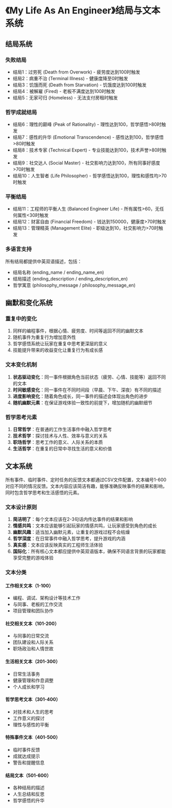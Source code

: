 # 《My Life As An Engineer》结局与文本系统

## 结局系统

### 失败结局
- 结局1：过劳死 (Death from Overwork) - 疲劳度达到100时触发
- 结局2：病重不治 (Terminal Illness) - 健康度降至0时触发
- 结局3：饥饿而死 (Death from Starvation) - 饥饿度达到100时触发
- 结局4：被解雇 (Fired) - 老板不满度达到100时触发
- 结局5：无家可归 (Homeless) - 无法支付房租时触发

### 哲学成就结局
- 结局6：理性的巅峰 (Peak of Rationality) - 理性达到100，哲学感悟>80时触发
- 结局7：感性的升华 (Emotional Transcendence) - 感性达到100，哲学感悟>80时触发
- 结局8：技术专家 (Technical Expert) - 专业技能达到100，技术声誉>80时触发
- 结局9：社交达人 (Social Master) - 社交影响力达到100，所有同事好感度>70时触发
- 结局10：人生智者 (Life Philosopher) - 哲学感悟达到100，理性和感性均>70时触发

### 平衡结局
- 结局11：工程师的平衡人生 (Balanced Engineer Life) - 所有属性>60，无任何属性<30时触发
- 结局12：财富自由 (Financial Freedom) - 钱达到150000，健康度>70时触发
- 结局13：管理精英 (Management Elite) - 职级达到10，社交影响力>70时触发

### 多语言支持
所有结局都提供中英双语描述，包括：
- 结局名称 (ending_name / ending_name_en)
- 结局描述 (ending_description / ending_description_en)
- 哲学寓意 (philosophy_message / philosophy_message_en)

## 幽默和变化系统

### 重复中的变化
1. 同样的编程事件，根据心情、疲劳度、时间等返回不同的幽默文本
2. 随机事件为重复行为增加意外性
3. 哲学感悟系统让玩家在重复中思考更深层的意义
4. 技能提升带来的收益变化让重复行为有成长感

### 文本变化机制
1. **状态驱动变化**：同一事件根据角色当前状态（疲劳、心情、技能等）返回不同的文本
2. **时间敏感变化**：同一事件在不同时间段（早晨、下午、深夜）有不同的描述
3. **进度影响变化**：随着角色成长，同一事件的描述会体现出角色的进步
4. **随机幽默元素**：在保证游戏体验一致性的前提下，增加随机的幽默细节

### 哲学思考元素
1. **日常哲学**：在普通的工作生活事件中融入哲学思考
2. **技术哲学**：探讨技术与人性、效率与意义的关系
3. **职场哲学**：思考工作的意义、人际关系的本质
4. **生活哲学**：在重复的日常中寻找生活的意义和价值

## 文本系统

所有事件、临时事件、定时任务的反馈文本都通过CSV文件配置，文本编号1-600对应不同的情况反馈。文本内容应该简洁有趣，能够准确反映事件的结果和影响，同时包含哲学思考和生活感悟的元素。

### 文本设计原则

1. **简洁明了**：每个文本应该在2-3句话内传达事件的结果和影响
2. **情感共鸣**：文本应该能够引起玩家的情感共鸣，让玩家感受到角色的成长
3. **幽默风趣**：适当加入幽默元素，让重复的游戏过程不会枯燥
4. **哲学深度**：在日常事件中融入哲学思考，提升游戏的内涵
5. **真实感**：文本应该反映真实的工程师生活体验
6. **国际化**：所有核心文本都应提供中英双语版本，确保不同语言背景的玩家都能享受完整的游戏体验

### 文本分类

#### 工作相关文本（1-100）
- 编程、调试、架构设计等技术工作
- 与同事、老板的工作交流
- 项目管理和团队协作

#### 社交相关文本（101-200）
- 与同事的日常交流
- 团队建设和人际关系
- 职场政治和人情世故

#### 生活相关文本（201-300）
- 日常生活事务
- 健康管理和作息调整
- 个人成长和学习

#### 哲学思考文本（301-400）
- 对技术和人生的思考
- 工作意义的探讨
- 理性与感性的平衡

#### 特殊事件文本（401-500）
- 临时事件反馈
- 成就达成提示
- 警告和提醒信息

#### 结局文本（501-600）
- 各种结局的描述
- 人生总结和反思
- 哲学感悟的升华
